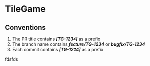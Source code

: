 # TileGame


## Conventions
1) The PR title contains _**[TG-1234]**_ as a prefix
2) The branch name contains **_feature/TG-1234_** or **_bugfix/TG-1234_**
3) Each commit contains _**[TG-1234]**_ as a prefix

fdsfds
